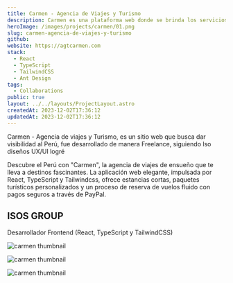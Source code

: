 ```yaml
---
title: Carmen - Agencia de Viajes y Turismo
description: Carmen es una plataforma web donde se brinda los servicios de paquetes turísticos
heroImage: /images/projects/carmen/01.png
slug: carmen-agencia-de-viajes-y-turismo
github:
website: https://agtcarmen.com
stack:
  - React
  - TypeScript
  - TailwindCSS
  - Ant Design
tags:
  - Collaborations
public: true
layout: ../../layouts/ProjectLayout.astro
createdAt: 2023-12-02T17:36:12
updatedAt: 2023-12-02T17:36:12
---
```


Carmen - Agencia de viajes y Turismo, es un sitio web que busca dar visibilidad al Perú, fue desarrollado de manera Freelance, siguiendo lso diseños UX/UI logré

Descubre el Perú con "Carmen", la agencia de viajes de ensueño que te lleva a destinos fascinantes. La aplicación web elegante, impulsada por React, TypeScript y Tailwindcss, ofrece estancias cortas, paquetes turísticos personalizados y un proceso de reserva de vuelos fluido con pagos seguros a través de PayPal.

## ISOS GROUP
Desarrollador Frontend (React, TypeScript y TailwindCSS)

![carmen thumbnail](/images/projects/carmen/02.png)

![carmen thumbnail](/images/projects/carmen/03.png)

![carmen thumbnail](/images/projects/carmen/04.png)

